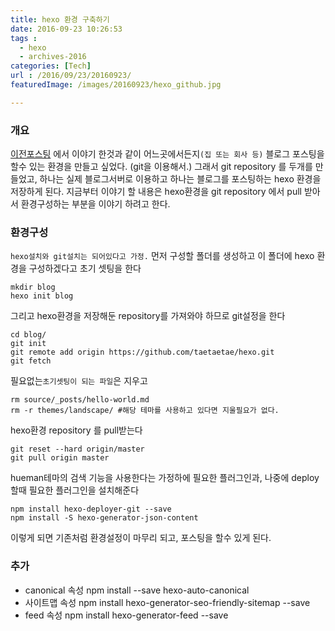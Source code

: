 ```yaml
---
title: hexo 환경 구축하기
date: 2016-09-23 10:26:53
tags : 
  - hexo
  - archives-2016
categories: [Tech]
url : /2016/09/23/20160923/
featuredImage: /images/20160923/hexo_github.jpg

---
```


### 개요

[이전포스팅](/2016/09/18/hexo_github_blog) 에서 이야기 한것과 같이 어느곳에서든지`(집 또는 회사 등)` 블로그 포스팅을 할수 있는 환경을 만들고 싶었다. (git을 이용해서.) 그래서 git repository 를 두개를 만들었고, 하나는 실제 블로그서버로 이용하고 하나는 블로그를 포스팅하는 hexo 환경을 저장하게 된다. 지금부터 이야기 할 내용은 hexo환경을 git repository 에서 pull 받아서 환경구성하는 부분을 이야기 하려고 한다.

### 환경구성

`hexo설치와 git설치는 되어있다고 가정.`
먼저 구성할 폴더를 생성하고 이 폴더에 hexo 환경을 구성하겠다고 초기 셋팅을 한다
```
mkdir blog
hexo init blog
```
그리고 hexo환경을 저장해둔 repository를 가져와야 하므로 git설정을 한다
```
cd blog/
git init
git remote add origin https://github.com/taetaetae/hexo.git
git fetch
```
필요없는`초기셋팅이 되는 파일`은 지우고
```
rm source/_posts/hello-world.md
rm -r themes/landscape/ #해당 테마를 사용하고 있다면 지울필요가 없다.
```
hexo환경 repository 를 pull받는다
```
git reset --hard origin/master
git pull origin master
```
hueman테마의 검색 기능을 사용한다는 가정하에 필요한 플러그인과, 나중에 deploy 할때 필요한 플러그인을 설치해준다
```
npm install hexo-deployer-git --save
npm install -S hexo-generator-json-content
```

이렇게 되면 기존처럼 환경설정이 마무리 되고, 포스팅을 할수 있게 된다.

### 추가
- canonical 속성
npm install --save hexo-auto-canonical
- 사이트맵 속성
npm install hexo-generator-seo-friendly-sitemap --save
- feed 속성
npm install hexo-generator-feed --save